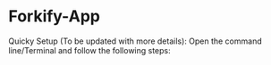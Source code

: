 # Forkify-App

Quicky Setup (To be updated with more details):
Open the command line/Terminal and follow the following steps:
